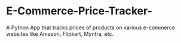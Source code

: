# E-Commerce-Price-Tracker-
A Python App that tracks prices of products on various e-commerce websites like Amazon, Flipkart, Myntra, etc.

